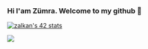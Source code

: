 ### Hi I'am Zümra. Welcome to my github 👋


<a href="https://github.com/oakoudad/badge42"><img src="https://badge.mediaplus.ma/darkgray/zalkan?1337Badge=off&UM6P=off" alt="zalkan's 42 stats" /></a>

[![](https://visitcount.itsvg.in/api?id=zmrlkn&label=Profile%20Views&color=12&icon=5&pretty=false)](https://visitcount.itsvg.in)

<!--
**zmrlkn/zmrlkn** is a ✨ _special_ ✨ repository because its `README.md` (this file) appears on your GitHub profile.

Here are some ideas to get you started:

- 🔭 I’m currently working on ...
- 🌱 I’m currently learning ...
- 👯 I’m looking to collaborate on ...
- 🤔 I’m looking for help with ...
- 💬 Ask me about ...
- 📫 How to reach me: ...
- 😄 Pronouns: ...
- ⚡ Fun fact: ...
-->
